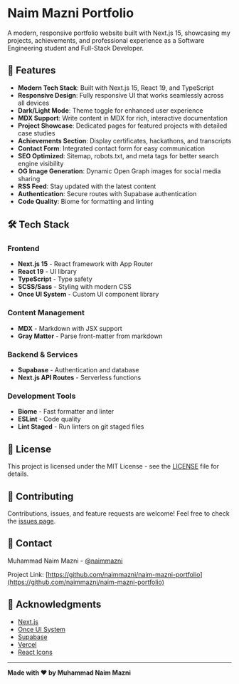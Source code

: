 # Naim Mazni Portfolio

A modern, responsive portfolio website built with Next.js 15, showcasing my projects, achievements, and professional experience as a Software Engineering student and Full-Stack Developer.

## 🚀 Features

- **Modern Tech Stack**: Built with Next.js 15, React 19, and TypeScript
- **Responsive Design**: Fully responsive UI that works seamlessly across all devices
- **Dark/Light Mode**: Theme toggle for enhanced user experience
- **MDX Support**: Write content in MDX for rich, interactive documentation
- **Project Showcase**: Dedicated pages for featured projects with detailed case studies
- **Achievements Section**: Display certificates, hackathons, and transcripts
- **Contact Form**: Integrated contact form for easy communication
- **SEO Optimized**: Sitemap, robots.txt, and meta tags for better search engine visibility
- **OG Image Generation**: Dynamic Open Graph images for social media sharing
- **RSS Feed**: Stay updated with the latest content
- **Authentication**: Secure routes with Supabase authentication
- **Code Quality**: Biome for formatting and linting

## 🛠️ Tech Stack

### Frontend

- **Next.js 15** - React framework with App Router
- **React 19** - UI library
- **TypeScript** - Type safety
- **SCSS/Sass** - Styling with modern CSS
- **Once UI System** - Custom UI component library

### Content Management

- **MDX** - Markdown with JSX support
- **Gray Matter** - Parse front-matter from markdown

### Backend & Services

- **Supabase** - Authentication and database
- **Next.js API Routes** - Serverless functions

### Development Tools

- **Biome** - Fast formatter and linter
- **ESLint** - Code quality
- **Lint Staged** - Run linters on git staged files

## 📄 License

This project is licensed under the MIT License - see the [LICENSE](LICENSE) file for details.

## 🤝 Contributing

Contributions, issues, and feature requests are welcome! Feel free to check the [issues page](https://github.com/naimmazni/naim-mazni-portfolio/issues).

## 📧 Contact

Muhammad Naim Mazni - [@naimmazni](https://github.com/naimmazni)

Project Link: [https://github.com/naimmazni/naim-mazni-portfolio](https://github.com/naimmazni/naim-mazni-portfolio)

## 🙏 Acknowledgments

- [Next.js](https://nextjs.org/)
- [Once UI System](https://github.com/once-ui-system)
- [Supabase](https://supabase.com)
- [Vercel](https://vercel.com)
- [React Icons](https://react-icons.github.io/react-icons/)

---

**Made with ❤️ by Muhammad Naim Mazni**
